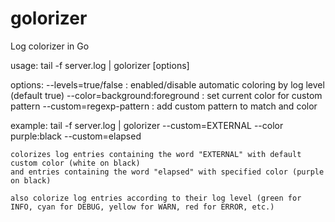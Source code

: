 golorizer
=========

Log colorizer in Go

usage:
    tail -f server.log | golorizer [options]

options:
    --levels=true/false : enabled/disable automatic coloring by log level (default true)
    --color=background:foreground : set current color for custom pattern
    --custom=regexp-pattern : add custom pattern to match and color

example:
    tail -f server.log | golorizer --custom=EXTERNAL --color purple:black --custom=elapsed

    colorizes log entries containing the word "EXTERNAL" with default custom color (white on black)
    and entries containing the word "elapsed" with specified color (purple on black)

    also colorize log entries according to their log level (green for INFO, cyan for DEBUG, yellow for WARN, red for ERROR, etc.)
